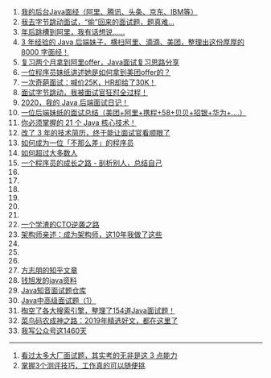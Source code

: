 1. [我的后台Java面经（阿里、腾讯、头条、京东、IBM等）](https://mp.weixin.qq.com/s/YXzRW6t9FEr1YXLqGBotLA)
1. [我去字节跳动面试，“偷”回来的面试题，题真难...](https://mp.weixin.qq.com/s/-9WmTQZ0vAY80Z6X5u_g_A)
1. [年后跳槽到阿里，我有话想说......](https://mp.weixin.qq.com/s/9A7H74UELrPoH8onmHvQIA)
1. [3 年经验的 Java 后端妹子，横扫阿里、滴滴、美团，整理出这份厚厚的 8000 字面经！](https://mp.weixin.qq.com/s/JENxN6pfl4g5EcTAIDneTg)
1. [复习两个月拿到阿里offer，Java面试复习思路分享](https://mp.weixin.qq.com/s/J-HVQnDp9fOqQnxaythsog)
1. [一位程序员妹纸讲述她是如何拿到美团offer的？](https://mp.weixin.qq.com/s/fApnUaE8mGLlr6QZ-3vSDA)
1. [一次奇葩面试：喊价25K，HR却给了30K！](https://mp.weixin.qq.com/s/XFWjMXe0umVfJL38bXQGxQ)
1. [面试字节跳动，我被面试官狂怼全过程！](https://mp.weixin.qq.com/s/fBb-hobMFWkhTEH-nQDdoA)
1. [2020，我的 Java 后端面试日记！](https://mp.weixin.qq.com/s/ygWbsDeKCs_ZN80sp0LinA)
1. [一位后端妹纸的面试总结（美团+阿里+携程+58+贝贝+招银+华为+....）](https://mp.weixin.qq.com/s/g0pOaq2zy1GT8WviAoDZDA)
1. [你必须掌握的 21 个 Java 核心技术！](https://mp.weixin.qq.com/s/EcJYl2WIk6I9tRwnN7RNwQ)
1. [改了 3 年的技术简历，终于能让面试官看顺眼了](https://mp.weixin.qq.com/s/RJT5FGwsL5V4s1FAhvlqUw)
1. [如何成为一位「不那么差」的程序员](https://mp.weixin.qq.com/s/awMl7pe9rcWgG0VmUPiP5Q)
1. [如何超过大多数人](https://mp.weixin.qq.com/s/b1Meq3Jt8TilRe8Rjrgkuw)
1. [一个程序员的成长之路 - 剖析别人，总结自己](https://mp.weixin.qq.com/s/zWPjfHiYxx0HH9lE99Yijw)
1. []()
1. []()
1. []()
1. []()
1. []()
1. []()
1. [一个学渣的CTO逆袭之路](https://mp.weixin.qq.com/s/CQtUB6V3SkNQBu14YWlH9g)
1. [架构师亲述：成为架构师，这10年我做了这些](https://mp.weixin.qq.com/s/eIxTpfJRNTQ6TjBR7vV-Yw)
1. []()
1. []()
1. []()
1. [方志朋的知乎文章](https://www.zhihu.com/people/forezp/posts)
1. [钱旭发的java资料](https://gitee.com/SnailClimb/JavaGuide)
1. [Java知音面试题仓库](https://mp.weixin.qq.com/s?__biz=MzI4Njc5NjM1NQ==&mid=2247487156&idx=2&sn=917f0e5d2498920f184896630a0541fb&chksm=ebd63198dca1b88e8785a77a54ccb7243ea75549b6341cde72425293f2baeb8f774525c0b661&mpshare=1&scene=1&srcid=#rd)
1. [Java中高级面试题（1）](https://mp.weixin.qq.com/s/7xP1kfHvyHuD-UScPM2HOw)
1. [掏空了各大搜索引擎，整理了154道Java面试题！](https://mp.weixin.qq.com/s/68okCVCfkNhdzzFhZutDRg)
1. [菜鸟码农成神之路：2019年精选好文，都在这里了](https://mp.weixin.qq.com/s/EwWtz553GI4CgmyAB9Gw4w)
1. [我写公众号这1460天](https://mp.weixin.qq.com/s/uneagAeztoCEJEAKk2VBdQ)
---
1. [看过太多大厂面试题，其实考的无非是这 3 点能力](https://mp.weixin.qq.com/s/UF_Ty7YY2bRkTQIGERqigQ)
1. [掌握3个测评技巧，工作真的可以随便挑](https://mp.weixin.qq.com/s/to2T0eX4qU5P94O19GvCyg)